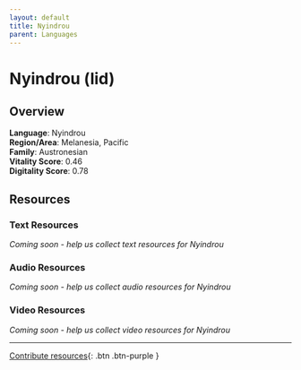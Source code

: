 ```yaml
---
layout: default
title: Nyindrou
parent: Languages
---
```


# Nyindrou (lid)

## Overview

**Language**: Nyindrou  
**Region/Area**: Melanesia, Pacific  
**Family**: Austronesian  
**Vitality Score**: 0.46  
**Digitality Score**: 0.78  

## Resources

### Text Resources
*Coming soon - help us collect text resources for Nyindrou*

### Audio Resources
*Coming soon - help us collect audio resources for Nyindrou*

### Video Resources
*Coming soon - help us collect video resources for Nyindrou*

---

[Contribute resources](https://fairtrain.github.io/){: .btn .btn-purple }
